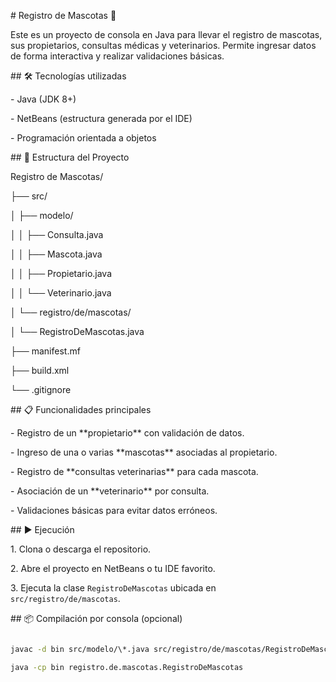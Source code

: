 \# Registro de Mascotas 🐾



Este es un proyecto de consola en Java para llevar el registro de mascotas, sus propietarios, consultas médicas y veterinarios. Permite ingresar datos de forma interactiva y realizar validaciones básicas.



\## 🛠️ Tecnologías utilizadas



\- Java (JDK 8+)

\- NetBeans (estructura generada por el IDE)

\- Programación orientada a objetos



\## 📂 Estructura del Proyecto

Registro de Mascotas/

├── src/

│ ├── modelo/

│ │ ├── Consulta.java

│ │ ├── Mascota.java

│ │ ├── Propietario.java

│ │ └── Veterinario.java

│ └── registro/de/mascotas/

│ └── RegistroDeMascotas.java

├── manifest.mf

├── build.xml

└── .gitignore



\## 📋 Funcionalidades principales



\- Registro de un \*\*propietario\*\* con validación de datos.

\- Ingreso de una o varias \*\*mascotas\*\* asociadas al propietario.

\- Registro de \*\*consultas veterinarias\*\* para cada mascota.

\- Asociación de un \*\*veterinario\*\* por consulta.

\- Validaciones básicas para evitar datos erróneos.



\## ▶️ Ejecución



1\. Clona o descarga el repositorio.

2\. Abre el proyecto en NetBeans o tu IDE favorito.

3\. Ejecuta la clase `RegistroDeMascotas` ubicada en `src/registro/de/mascotas`.



\## 📦 Compilación por consola (opcional)



```bash

javac -d bin src/modelo/\*.java src/registro/de/mascotas/RegistroDeMascotas.java

java -cp bin registro.de.mascotas.RegistroDeMascotas

